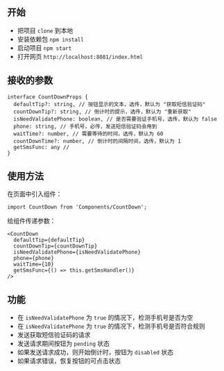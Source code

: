 
## 开始
- 把项目 `clone` 到本地
- 安装依赖包 `npm install`
- 启动项目 `npm start`
- 打开网页 `http://localhost:8081/index.html`

## 接收的参数

```
interface CountDownProps {
  defaultTip?: string, // 按钮显示的文本，选传，默认为 "获取短信验证码"
  countDownTip?: string, // 倒计时的提示，选传，默认为 "重新获取"
  isNeedValidatePhone: boolean, // 是否需要验证手机号，选传，默认为 false
  phone: string, // 手机号，必传，发送短信验证码会用到
  waitTime?: number, // 需要等待的时间，选传，默认为 60
  countDownTime?: number, // 倒计时的间隔时间，选传，默认为 1
  getSmsFunc: any // 
}
```

## 使用方法

在页面中引入组件：
```
import CountDown from 'Components/CountDown';

```
给组件传递参数：
```
<CountDown
  defaultTip={defaultTip}
  countDownTip={countDownTip}
  isNeedValidatePhone={isNeedValidatePhone}
  phone={phone}
  waitTime={10}
  getSmsFunc={() => this.getSmsHandler()}
/>
```
## 功能
- 在 `isNeedValidatePhone` 为 `true` 的情况下，检测手机号是否为空
- 在 `isNeedValidatePhone` 为 `true` 的情况下，检测手机号是否符合规则
- 发送获取短信验证码的请求
- 发送请求期间按钮为 `pending` 状态
- 如果发送请求成功，则开始倒计时，按钮为 `disabled` 状态
- 如果请求错误，恢复按钮的可点击状态
 

